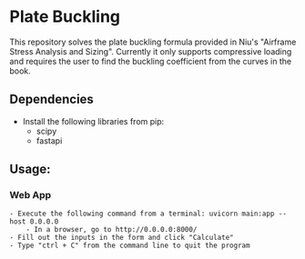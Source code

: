 # Plate Buckling

This repository solves the plate buckling formula provided in Niu's "Airframe Stress Analysis and Sizing". Currently it only supports compressive loading and requires the user to find the buckling coefficient from the curves in the book. 

## Dependencies

- Install the following libraries from pip:
    - scipy
    - fastapi


## Usage:
### Web App
    - Execute the following command from a terminal: uvicorn main:app --host 0.0.0.0
        - In a browser, go to http://0.0.0.0:8000/
    - Fill out the inputs in the form and click "Calculate"
    - Type "ctrl + C" from the command line to quit the program
